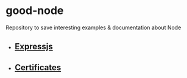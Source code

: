 # good-node
Repository to save interesting examples &amp; documentation about Node

* ## [Expressjs](./docs/expressjs)
* ## [Certificates](./docs/certificates)